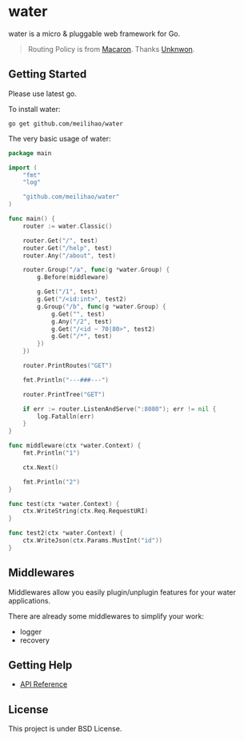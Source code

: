 # water

water is a micro & pluggable web framework for Go.

> Routing Policy is from [Macaron](github.com/go-macaron/macaron). Thanks [Unknwon](https://github.com/Unknwon).

## Getting Started

Please use latest go.

To install water:

	go get github.com/meilihao/water

The very basic usage of water:

```go
package main

import (
	"fmt"
	"log"

	"github.com/meilihao/water"
)

func main() {
	router := water.Classic()

	router.Get("/", test)
	router.Get("/help", test)
	router.Any("/about", test)

	router.Group("/a", func(g *water.Group) {
		g.Before(middleware)

		g.Get("/1", test)
		g.Get("/<id:int>", test2)
		g.Group("/b", func(g *water.Group) {
			g.Get("", test)
			g.Any("/2", test)
			g.Get("/<id ~ 70|80>", test2)
			g.Get("/*", test)
		})
	})

	router.PrintRoutes("GET")

	fmt.Println("---###---")

	router.PrintTree("GET")

	if err := router.ListenAndServe(":8080"); err != nil {
		log.Fatalln(err)
	}
}

func middleware(ctx *water.Context) {
	fmt.Println("1")

	ctx.Next()

	fmt.Println("2")
}

func test(ctx *water.Context) {
	ctx.WriteString(ctx.Req.RequestURI)
}

func test2(ctx *water.Context) {
	ctx.WriteJson(ctx.Params.MustInt("id"))
}
```

## Middlewares

Middlewares allow you easily plugin/unplugin features for your water applications.

There are already some middlewares to simplify your work:

- logger
- recovery

## Getting Help

- [API Reference](https://gowalker.org/github.com/meilihao/water)

## License

This project is under BSD License.